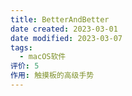 ```yaml
---
title: BetterAndBetter
date created: 2023-03-01
date modified: 2023-03-07
tags:
  - macOS软件
评价: 5
作用: 触摸板的高级手势
---
```

